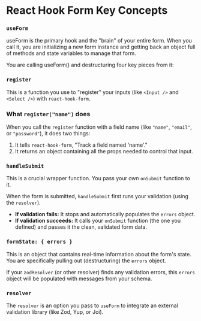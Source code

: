# React Hook Form Key Concepts

### `useForm`

useForm is the primary hook and the "brain" of your entire form. When you call it, you are initializing a new form instance and getting back an object full of methods and state variables to manage that form.

You are calling useForm() and destructuring four key pieces from it:

### `register`

This is a function you use to "register" your inputs (like `<Input />` and `<Select />`) with `react-hook-form`.

### What `register("name")` does

When you call the `register` function with a field name (like `"name"`, `"email"`, or `"password"`), it does two things:

1.  It tells `react-hook-form`, "Track a field named 'name'."
2.  It returns an object containing all the props needed to control that input.

### `handleSubmit`

This is a crucial wrapper function. You pass your own `onSubmit` function to it.

When the form is submitted, `handleSubmit` first runs your validation (using the `resolver`).

- **If validation fails:** It stops and automatically populates the `errors` object.
- **If validation succeeds:** It calls your `onSubmit` function (the one you defined) and passes it the clean, validated form data.

### `formState: { errors }`

This is an object that contains real-time information about the form's state. You are specifically pulling out (destructuring) the `errors` object.

If your `zodResolver` (or other resolver) finds any validation errors, this `errors` object will be populated with messages from your schema.

### `resolver`

The `resolver` is an option you pass to `useForm` to integrate an external validation library (like Zod, Yup, or Joi).
